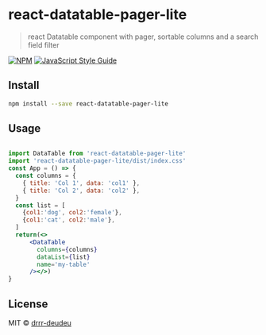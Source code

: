 # react-datatable-pager-lite

> react Datatable component with pager, sortable columns and a search field filter

[![NPM](https://img.shields.io/npm/v/react-datatable-pager-lite.svg)](https://www.npmjs.com/package/react-datatable-pager-lite) [![JavaScript Style Guide](https://img.shields.io/badge/code_style-standard-brightgreen.svg)](https://standardjs.com)

## Install

```bash
npm install --save react-datatable-pager-lite
```

## Usage

```jsx

import DataTable from 'react-datatable-pager-lite'
import 'react-datatable-pager-lite/dist/index.css'
const App = () => {
  const columns = {
    { title: 'Col 1', data: 'col1' },
    { title: 'Col 2', data: 'col2' },
  }
  const list = [
    {col1:'dog', col2:'female'},
    {col1:'cat', col2:'male'},
  ]
  return(<>
      <DataTable
        columns={columns}
        dataList={list}
        name='my-table'
      /></>)
}
```

## License

MIT © [drrr-deudeu](https://github.com/drrr-deudeu)
